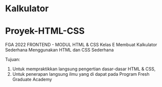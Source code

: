 # Kalkulator
# Proyek-HTML-CSS

FGA 2022 FRONTEND - MODUL HTML & CSS 
Kelas E
Membuat Kalkulator Sederhana Menggunakan HTML dan CSS Sederhana  


Tujuan:
1. Untuk mempraktikkan langsung pengertian dasar-dasar HTML & CSS,
2. Untuk penerapan langsung ilmu yang di dapat pada Program Fresh Graduate Academy
